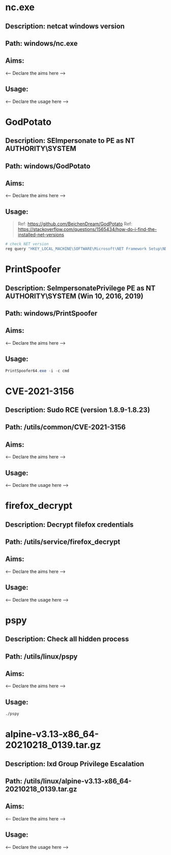 # nc.exe
## Description: netcat windows version
## Path: windows/nc.exe
## Aims:
<-- Declare the aims here -->
## Usage:
<-- Declare the usage here -->

# GodPotato
## Description: SEImpersonate to PE as NT AUTHORITY\SYSTEM
## Path: windows/GodPotato
## Aims:
<-- Declare the aims here -->
## Usage:
> Ref: https://github.com/BeichenDream/GodPotato
> Ref: https://stackoverflow.com/questions/1565434/how-do-i-find-the-installed-net-versions

```powershell
# check NET version
reg query "HKEY_LOCAL_MACHINE\SOFTWARE\Microsoft\NET Framework Setup\NDP"
```
# PrintSpoofer
## Description: SeImpersonatePrivilege PE as NT AUTHORITY\SYSTEM (Win 10, 2016, 2019)
## Path: windows/PrintSpoofer
## Aims:
<-- Declare the aims here -->
## Usage:
```powershell
PrintSpoofer64.exe -i -c cmd
```
# CVE-2021-3156
## Description: Sudo RCE (version 1.8.9-1.8.23)
## Path: /utils/common/CVE-2021-3156
## Aims:
<-- Declare the aims here -->
## Usage:
<-- Declare the usage here -->

# firefox_decrypt
## Description: Decrypt filefox credentials 
## Path: /utils/service/firefox_decrypt
## Aims:
<-- Declare the aims here -->
## Usage:
<-- Declare the usage here -->

# pspy
## Description: Check all hidden process 
## Path: /utils/linux/pspy
## Aims:
<-- Declare the aims here -->
## Usage:
```sh
./pspy
```

# alpine-v3.13-x86_64-20210218_0139.tar.gz
## Description: lxd Group Privilege Escalation
## Path: /utils/linux/alpine-v3.13-x86_64-20210218_0139.tar.gz
## Aims:
<-- Declare the aims here -->
## Usage:
<-- Declare the usage here -->

